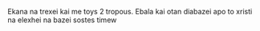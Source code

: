 Ekana na trexei kai me toys 2 tropous. Ebala kai otan diabazei apo to xristi na elexhei na bazei sostes timew
